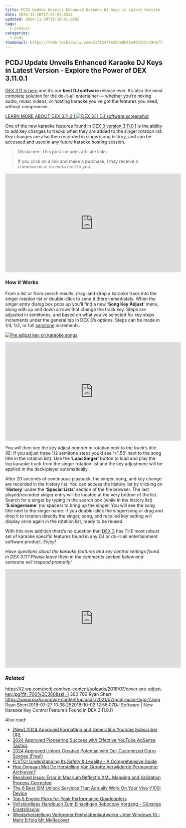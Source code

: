 ```yaml
---
title: PCDJ Update Unveils Enhanced Karaoke DJ Keys in Latest Version - Explore the Power of DEX 3.11.0.1
date: 2024-11-26T17:27:57.253Z
updated: 2024-11-30T18:18:41.016Z
tags:
  - product
categories:
  - pcdj
thumbnail: https://thmb.techidaily.com/21f134ff6252e8b65e4072cbcc9d1f7716bea3abeb6dec26820e9ae291c1ae1c.jpg
---
```


## PCDJ Update Unveils Enhanced Karaoke DJ Keys in Latest Version - Explore the Power of DEX 3.11.0.1

[DEX 3.11 is here](https://tools.techidaily.com/pcdj/products/) and it’s our **best DJ software** release ever. It’s also the most complete solution for the do-it-all entertainer — whether you’re mixing audio, music videos, or hosting karaoke you’ve got the features you need, without compromise.

[LEARN MORE ABOUT DEX 3.11.0.1 ![DEX 3.11 DJ software screenshot](https://i0.wp.com/pcdj.com/wp-content/uploads/2018/07/dex311-screenshot.jpg?fit=300%2C169&ssl=1 "DEX 3.11 DJ software screenshot")](https://tools.techidaily.com/pcdj/products/)

One of the new karaoke features found in [DEX 3 version 3.11.0.1](https://tools.techidaily.com/pcdj/products/) is the ability to add key changes to tracks when they are added to the singer rotation list. Key changes are also then recorded in singer/song history, and can be accessed and used in any future karaoke hosting session.

>  Disclaimer: This post includes affiliate links
>
>  If you click on a link and make a purchase, I may receive a commission at no extra cost to you.
>

<!-- affiliate ads begin -->
<iframe width="560" height="315" src="https://www.youtube.com/embed/HMuxjTCMX2E?si=ylRTMJuUstpjLsZc" title="YouTube video player" frameborder="0" allow="accelerometer; autoplay; clipboard-write; encrypted-media; gyroscope; picture-in-picture; web-share" referrerpolicy="strict-origin-when-cross-origin" allowfullscreen></iframe>
<!-- affiliate ads end -->

### How it Works

From a list or from search results, drag-and-drop a karaoke track into the singer rotation list or double-click to send it there immediately. When the singer entry dialog box pops up you’ll find a new ‘**Song Key Adjust**‘ menu, along with up and down arrows that change the track key. Steps are adjusted in semitones, and based on what you’ve selected for key steps increments under the general tab in DEX 3’s options. Steps can be made in 1/4, 1/2, or full [semitone](https://en.wikipedia.org/wiki/Semitone) increments.

[![Pre adjust key on karaoke songs](https://i2.wp.com/pcdj.com/wp-content/uploads/2018/07/key-setting.jpg?fit=300%2C300&ssl=1 "Pre adjust key on karaoke songs")](https://i2.wp.com/pcdj.com/wp-content/uploads/2018/07/key-setting.jpg?fit=613%2C613&ssl=1)

<!-- affiliate ads begin -->
<iframe width="560" height="315" src="https://www.youtube.com/embed/fqBKCGAKHmA?si=OkoaI17nE5qNqTHj" title="YouTube video player" frameborder="0" allow="accelerometer; autoplay; clipboard-write; encrypted-media; gyroscope; picture-in-picture; web-share" referrerpolicy="strict-origin-when-cross-origin" allowfullscreen></iframe>
<!-- affiliate ads end -->

You will then see the key adjust number in rotation next to the track’s title. (IE: If you adjust three 1/2 semitone steps you’d see ‘+1.50’ next to the song title in the rotation list). Use the ‘**Load Singer**‘ button to load and play the top karaoke track from the singer rotation list and the key adjustment will be applied in the deck/player automatically.

After 20 seconds of continuous playback, the singer, song, and key change are recorded in the history list. You can access the history list by clicking on ‘**History**‘ under the ‘**Special Lists**‘ section of the file browser. The last played/recorded singer entry will be located at the very bottom of the list. Search for a singer by typing in the search box (while in the history list) ‘**S:singername**‘ (no spaces) to bring up the singer. You will see the song title next to the singer name. If you double-click the singer/song or drag and drop it to rotation directly the singer, song, and recalled key setting will display once again in the rotation list, ready to be reused.

With this new addition there’s no question that [DEX 3](https://tools.techidaily.com/pcdj/products/) has THE most robust set of karaoke specific features found in any DJ or do-it-all entertainment software product. _Enjoy!_

_Have questions about the karaoke features and key control settings found in DEX 3.11? Please leave them in the comments section below and someone will respond promptly!_

<!-- affiliate ads begin -->
<iframe width="560" height="315" src="https://www.youtube.com/embed/c17xsnbinCQ?si=xHKslFgC3QbxY4qW" title="YouTube video player" frameborder="0" allow="accelerometer; autoplay; clipboard-write; encrypted-media; gyroscope; picture-in-picture; web-share" referrerpolicy="strict-origin-when-cross-origin" allowfullscreen></iframe>
<!-- affiliate ads end -->

### _Related_

https://i2.wp.com/pcdj.com/wp-content/uploads/2018/07/cover-pre-adjust-key.jpg?fit=706%2C360&ssl=1 360 706 Ryan Sherr https://www.pcdj.com/wp-content/uploads/2021/07/pcdj-main-logo-2.png Ryan Sherr2018-07-27 10:38:252018-10-02 12:56:07DJ Software | New Karaoke Key Control Feature’s Found in DEX 3.11.0.1}

<ins class="adsbygoogle"
     style="display:block"
     data-ad-format="autorelaxed"
     data-ad-client="ca-pub-7571918770474297"
     data-ad-slot="1223367746"></ins>

<ins class="adsbygoogle"
     style="display:block"
     data-ad-client="ca-pub-7571918770474297"
     data-ad-slot="8358498916"
     data-ad-format="auto"
     data-full-width-responsive="true"></ins>

<span class="atpl-alsoreadstyle">Also read:</span>
<div><ul>
<li><a href="https://eaxpv-info.techidaily.com/new-2024-approved-formatting-and-generating-youtube-subscriber-url/"><u>[New] 2024 Approved Formatting and Generating Youtube Subscriber URL</u></a></li>
<li><a href="https://youtube-docs.techidaily.com/approved-pioneering-success-with-effective-youtube-adsense-tactics/"><u>2024 Approved Pioneering Success with Effective YouTube AdSense Tactics</u></a></li>
<li><a href="https://fox-info.techidaily.com/2024-approved-unlock-creative-potential-with-our-customized-outro-scenes-free/"><u>2024 Approved Unlock Creative Potential with Our Customized Outro Scenes (Free!)</u></a></li>
<li><a href="https://tech-revival.techidaily.com/flvto-understanding-its-safety-and-legality-a-comprehensive-guide/"><u>FLVTO: Understanding Its Safety & Legality - A Comprehensive Guide</u></a></li>
<li><a href="https://discover-fantastic.techidaily.com/hoe-omgaan-met-de-herstelling-van-grootte-verwijderde-permanente-archieven/"><u>Hoe Omgaan Met De Herstelling Van Grootte Verwijderde Permanente Archieven?</u></a></li>
<li><a href="https://discover-fantastic.techidaily.com/resolved-issue-error-in-macrium-reflects-xml-mapping-and-validation-process-corrected/"><u>Resolved Issue: Error in Macrium Reflect's XML Mapping and Validation Process Corrected</u></a></li>
<li><a href="https://sim-unlock.techidaily.com/the-6-best-sim-unlock-services-that-actually-work-on-your-vivo-y100i-device-by-drfone-android/"><u>The 6 Best SIM Unlock Services That Actually Work On Your Vivo Y100i Device</u></a></li>
<li><a href="https://extra-hints.techidaily.com/top-5-engine-picks-for-peak-performance-quadcopters/"><u>Top 5 Engine Picks for Peak Performance Quadcopters</u></a></li>
<li><a href="https://discover-fantastic.techidaily.com/vollstandiges-handbuch-zum-einseitigen-robocopy-vorgang-gunstige-ersatzlosung/"><u>Vollständiges Handbuch Zum Einseitigen Robocopy Vorgang - Günstige Ersatzlösung</u></a></li>
<li><a href="https://discover-fantastic.techidaily.com/wiederherstellung-verlorener-festplattenlaufwerke-unter-windows-10-mehr-erfolg-mit-myrecover/"><u>Wiederherstellung Verlorener Festplattenlaufwerke Unter Windows 10 - Mehr Erfolg Mit MyRecover</u></a></li>
</ul></div>

